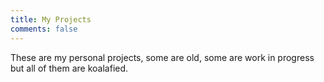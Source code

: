 ```yaml
---
title: My Projects
comments: false
---
```


These are my personal projects, some are old, some are work in progress but all of them are koalafied.
